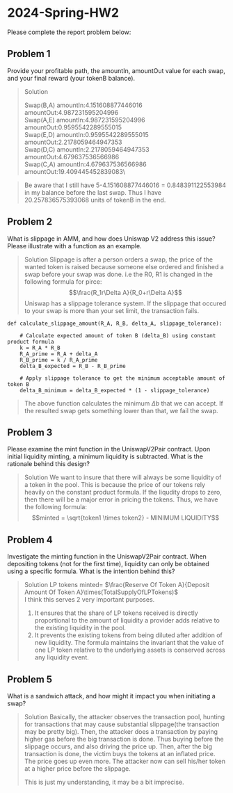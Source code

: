 # 2024-Spring-HW2

Please complete the report problem below:

## Problem 1
Provide your profitable path, the amountIn, amountOut value for each swap, and your final reward (your tokenB balance).

> Solution
> 
>Swap(B,A) amountIn:4.151608877446016 amountOut:4.987231595204996\
Swap(A,E) amountIn:4.987231595204996 amountOut:0.9595542289555015\
Swap(E,D) amountIn:0.9595542289555015 amountOut:2.2178059464947353\
Swap(D,C) amountIn:2.2178059464947353 amountOut:4.679637536566986\
Swap(C,A) amountIn:4.679637536566986 amountOut:19.409445452839083\

>Be aware that I still have 5-4.151608877446016 = 0.848391122553984 in my balance before the last swap. Thus I have 20.257836575393068 units of tokenB in the end.

## Problem 2
What is slippage in AMM, and how does Uniswap V2 address this issue? Please illustrate with a function as an example.

> Solution
> Slippage is after a person orders a swap, the price of the wanted token is raised because someone else ordered and finished a swap before your swap was done. i.e the R0, R1 is changed in the following formula for pirce:
$$\frac{R_1r\Delta A}{R_0+r\Delta A}$$
Uniswap has a slippage tolerance system. If the slippage that occured to your swap is more than your set limit, the transaction fails.
```
def calculate_slippage_amount(R_A, R_B, delta_A, slippage_tolerance):

    # Calculate expected amount of token B (delta_B) using constant product formula
    k = R_A * R_B
    R_A_prime = R_A + delta_A
    R_B_prime = k / R_A_prime
    delta_B_expected = R_B - R_B_prime
    
    # Apply slippage tolerance to get the minimum acceptable amount of token B
    delta_B_minimum = delta_B_expected * (1 - slippage_tolerance)
```
>The above function calculates the minimum $\Delta b$ that we can accept. If the resulted swap gets something lower than that, we fail the swap.

## Problem 3
Please examine the mint function in the UniswapV2Pair contract. Upon initial liquidity minting, a minimum liquidity is subtracted. What is the rationale behind this design?

> Solution
> We want to insure that there will always be some liquidity of a token in the pool. This is because the price of our tokens rely heavily on the constant product formula. If the liqudity drops to zero, then there will be a major error in pricing the tokens. Thus, we have the following formula:
$$minted = \sqrt{token1 \times token2} - MINIMUM LIQUIDITY$$

## Problem 4
Investigate the minting function in the UniswapV2Pair contract. When depositing tokens (not for the first time), liquidity can only be obtained using a specific formula. What is the intention behind this?

> Solution
> LP tokens minted= $\frac{Reserve Of Token A}{Deposit Amount Of Token A}\times(TotalSupplyOfLPTokens)$\
​
I think this serves 2 very important purposes.
>1. It ensures that the share of LP tokens received is directly proportional to the amount of liquidity a provider adds relative to the existing liquidity in the pool.
>2. It prevents the existing tokens from being diluted after addition of new liquidity. The formula maintains the invariant that the value of one LP token relative to the underlying assets is conserved across any liquidity event.

## Problem 5
What is a sandwich attack, and how might it impact you when initiating a swap?


> Solution
> Basically, the attacker observes the transaction pool, hunting for transactions that may cause substantial slippage(the transaction may be pretty big). Then, the attacker does a transaction by paying higher gas before the big transaction is done. Thus buying before the slippage occurs, and also driving the price up. Then, after the big transaction is done, the victim buys the tokens at an inflated price. The price goes up even more. The attacker now can sell his/her token at a higher price before the slippage. 
>
> This is just my understanding, it may be a bit imprecise.

